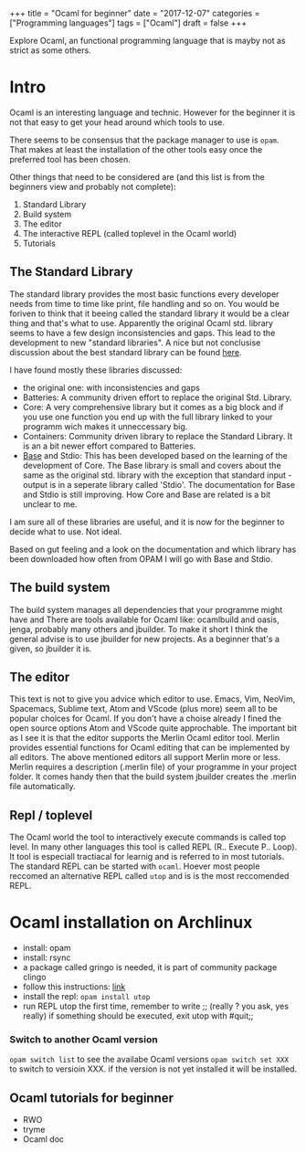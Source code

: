 +++
title = "Ocaml for beginner"
date = "2017-12-07"
categories = ["Programming languages"]
tags = ["Ocaml"]
draft = false
+++

Explore Ocaml, an functional programming language that is mayby not as strict as some others.

<!--more-->


# Intro

Ocaml is an interesting language and technic. However for the beginner it is not that easy to get your head around which tools to use.

There seems to be consensus that the package manager to use is `opam`. That makes at least the installation of the other tools easy once the preferred tool has been chosen.

Other things that need to be considered are (and this list is from the beginners view and probably not complete):

1. Standard Library
2. Build system
3. The editor
4. The interactive REPL (called toplevel in the Ocaml world)
5. Tutorials

##  The Standard Library
The standard library provides the most basic functions every developer needs from time to time like print, file handling and so on. You would be foriven to think that it beeing called the standard library it would be a clear thing and that's what to use.
Apparently the original Ocaml std. library seems to have a few design inconsistencies and gaps. This lead to the development to new "standard libraries".
A nice but not conclusise discussion about the best standard library can be found [here](https://www.reddit.com/r/ocaml/comments/665w26/which_standard_library_is_the_best/).

I have found  mostly these libraries discussed:
- the original one: with inconsistencies and gaps
- Batteries: A community driven effort to replace the original Std. Library.
- Core: A very comprehensive library but it comes as a big block and if you use one function you end up with the full library linked to your programm wich makes it unneccessary big.
- Containers: Community driven library to replace the Standard Library. It is an a bit newer effort compared to Batteries.
- [Base](https://github.com/janestreet/base) and Stdio: This has been developed based on the learning of the development of Core. The Base library is small and covers about the same as the original std. library with the exception that standard input - output is in a seperate library called 'Stdio'. The documentation for Base and Stdio is still improving. How Core and Base are related is a bit unclear to me.

I am sure all of these libraries are useful, and it is now for the beginner to decide what to use. Not ideal.

Based on gut feeling and a look on the documentation and which library has been downloaded how often from OPAM I will go with Base and Stdio.

##  The build system

The build system manages all dependencies that your programme might have and
There are tools available for Ocaml like: ocamlbuild and oasis, jenga, probably many others and jbuilder. To make it short I think the general advise is to use jbuilder for new projects. As a beginner that's a given, so jbuilder it is.

##  The editor
This text is not to give you advice which editor to use. Emacs, Vim, NeoVim, Spacemacs, Sublime text,  Atom  and VScode (plus more) seem all to be popular choices for   Ocaml.
If you don't have a choise already I fined the open source options Atom and VScode quite approchable.
The important bit as I see it is that the editor supports the Merlin Ocaml editor tool. Merlin provides essential functions for Ocaml editing that can be implemented by all editors.
The above mentioned editors all support Merlin more or less.
Merlin requires a description (.merlin file) of your programme in your project folder. It comes handy then that the build system jbuilder creates the .merlin file automatically.

##  Repl / toplevel
The Ocaml world the tool to interactively execute commands is called top level. In many other languages this tool is called REPL (R.. Execute P.. Loop). It tool is especiall tractiacal for learnig and is referred to in most tutorials. The standard REPL can be started with `ocaml`. Hoever most people reccomed an alternative REPL called `utop` and is is the most reccomended REPL.

# Ocaml installation on Archlinux

- install: opam
- install: rsync
- a package called gringo is needed, it is part of community package clingo
- follow this instructions: [link](https://github.com/realworldocaml/book/wiki/Installation-Instructions)
- install the repl: `opam install utop`
- run REPL utop the first time, remember to write ;; (really ? you ask, yes really) if something should be executed, exit utop with #quit;;


### Switch to another Ocaml version

`opam switch list` to see the availabe Ocaml versions
`opam switch set XXX` to switch to versioin XXX. if the version is not yet installed it will be installed.


## Ocaml tutorials for beginner

- RWO
- tryme
- Ocaml doc
